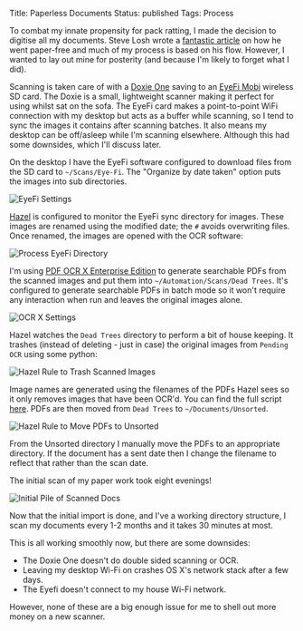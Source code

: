 Title: Paperless Documents
Status: published
Tags: Process

To combat my innate propensity for pack ratting, I made the decision to digitise all my documents.
Steve Losh wrote a [fantastic article][1] on how he went paper-free and much of my process is based on his flow.
However, I wanted to lay out mine for posterity (and because I'm likely to forget what I did).

Scanning is taken care of with a [Doxie One][2] saving to an [EyeFi Mobi][3] wireless SD card.
The Doxie is a small, lightweight scanner making it perfect for using whilst sat on the sofa.
The EyeFi card makes a point-to-point WiFi connection with my desktop but acts as a buffer while scanning, so I tend to sync the images it contains after scanning batches.
It also means my desktop can be off/asleep while I'm scanning elsewhere.
Although this had some downsides, which I'll discuss later.

On the desktop I have the EyeFi software configured to download files from the SD card to `~/Scans/Eye-Fi`.
The "Organize by date taken" option puts the images into sub directories.

![EyeFi Settings](/images/eyefi-settings.png)

[Hazel][4] is configured to monitor the EyeFi sync directory for images.
These images are renamed using the modified date; the `#` avoids overwriting files.
Once renamed, the images are opened with the OCR software:

![Process EyeFi Directory](/images/hazel-eyefi-rules.png)

I'm using [PDF OCR X Enterprise Edition][5] to generate searchable PDFs from the scanned images and put them into `~/Automation/Scans/Dead Trees`.
It's configured to generate searchable PDFs in batch mode so it won't require any interaction when run and leaves the original images alone.

![OCR X Settings](/images/ocrx-settings.png)

Hazel watches the `Dead Trees` directory to perform a bit of house keeping.
It trashes (instead of deleting - just in case) the original images from `Pending OCR` using some python:

![Hazel Rule to Trash Scanned Images](/images/hazel-trash-script.png)

Image names are generated using the filenames of the PDFs Hazel sees so it only removes images that have been OCR'd.
You can find the full script [here][6].
PDFs are then moved from `Dead Trees` to `~/Documents/Unsorted`.

![Hazel Rule to Move PDFs to Unsorted](/images/hazel-move-to-unsorted.png)

From the Unsorted directory I manually move the PDFs to an appropriate directory.
If the document has a sent date then I change the filename to reflect that rather than the scan date.

The initial scan of my paper work took eight evenings!

![Initial Pile of Scanned Docs](/images/pile-of-scanned-docs.jpg)

Now that the initial import is done, and I've a working directory structure, I scan my documents every 1-2 months and it takes 30 minutes at most.

This is all working smoothly now, but there are some downsides:

* The Doxie One doesn't do double sided scanning or OCR.
* Leaving my desktop Wi-Fi on crashes OS X's network stack after a few days.
* The Eyefi doesn't connect to my house Wi-Fi network.

However, none of these are a big enough issue for me to shell out more money on a new scanner.

[1]: https://stevelosh.com/blog/2011/05/paper-free/
[2]: https://www.getdoxie.com/product/one/
[3]: https://www.amazon.co.uk/gp/product/B00FG8PPXI
[4]: https://www.noodlesoft.com/hazel.php
[5]: https://solutions.weblite.ca/pdfocrx/
[6]: https://gist.github.com/ghickman/decca82fb0e67d7e6e65
